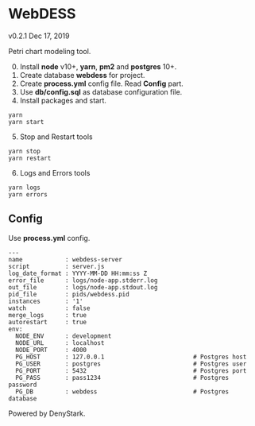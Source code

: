 # WebDESS
v0.2.1 Dec 17, 2019

Petri chart modeling tool.

0. Install **node** v10+, **yarn**, **pm2** and **postgres** 10+.
1. Create database **webdess** for project.
2. Create **process.yml** config file. Read **Config** part.
3. Use **db/config.sql** as database configuration file.
4. Install packages and start.
```
yarn
yarn start
```
5. Stop and Restart tools
```
yarn stop
yarn restart
```
6. Logs and Errors tools
```
yarn logs
yarn errors
```

## Config

Use **process.yml** config.

```
---
name            : webdess-server
script          : server.js
log_date_format : YYYY-MM-DD HH:mm:ss Z
error_file      : logs/node-app.stderr.log
out_file        : logs/node-app.stdout.log
pid_file        : pids/webdess.pid
instances       : '1'
watch           : false
merge_logs      : true
autorestart     : true
env:
  NODE_ENV      : development
  NODE_URL      : localhost
  NODE_PORT     : 4000
  PG_HOST       : 127.0.0.1                         # Postgres host
  PG_USER       : postgres                          # Postgres user
  PG_PORT       : 5432                              # Postgres port
  PG_PASS       : pass1234                          # Postgres password
  PG_DB         : webdess                           # Postgres database
```

Powered by DenyStark.
